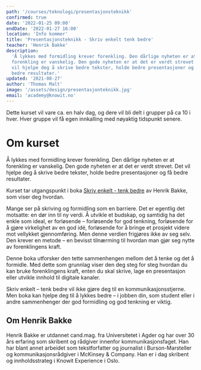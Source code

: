 ```yaml
---
path: '/courses/teknologi/presentasjonsteknikk'
confirmed: true
date: '2022-01-25 09:00'
endDate: '2022-01-27 16:00'
location: 'Info kommer'
title: 'Presentasjonsteknikk - Skriv enkelt tenk bedre'
teacher: 'Henrik Bakke'
description:
  'Å lykkes med formidling krever forenkling. Den dårlige nyheten er at
  forenkling er vanskelig. Den gode nyheten er at det er verdt strevet. Det
  vil hjelpe deg å skrive bedre tekster, holde bedre presentasjoner og få
  bedre resultater.'
updated: '2021-08-27'
author: 'Thomas Malt'
image: '/assets/design/presentasjonteknikk.jpg'
email: 'academy@knowit.no'
---
```


Dette kurset vil vare ca. en halv dag, og dere vil bli delt i grupper på ca 10
i hver. Hver gruppe vil få egen innkalling med nøyaktig tidspunkt senere.

# Om kurset

Å lykkes med formidling krever forenkling. Den dårlige nyheten er at
forenkling er vanskelig. Den gode nyheten er at det er verdt strevet. Det vil
hjelpe deg å skrive bedre tekster, holde bedre presentasjoner og få bedre
resultater.

Kurset tar utgangspunkt i boka
[Skriv enkelt - tenk bedre](https://www.fagbokforlaget.no/Skriv-enkelt-tenk-bedre/I9788245033366)
av Henrik Bakke, som viser deg hvordan.

Mange ser på skriving og formidling som en barriere. Det er egentlig det
motsatte: en dør inn til ny verdi. Å utvikle et budskap, og samtidig ha det
enkle som ideal, er forløsende – forløsende for god tenkning, forløsende for å
gjøre virkelighet av en god idé, forløsende for å bringe et prosjekt videre
mot vellykket gjennomføring. Men denne verdien frigjøres ikke av seg selv. Den
krever en metode – en bevisst tilnærming til hvordan man gjør seg nytte av
forenklingens kraft.

Denne boka utforsker den tette sammenhengen mellom det å tenke og det å
formidle. Med dette som grunnlag viser den deg steg for steg hvordan du kan
bruke forenklingens kraft, enten du skal skrive, lage en presentasjon eller
utvikle innhold til digitale kanaler.

Skriv enkelt – tenk bedre vil ikke gjøre deg til en kommunikasjonsstjerne. Men
boka kan hjelpe deg til å lykkes bedre – i jobben din, som student eller i
andre sammenhenger der god formidling og god tenkning er viktig.

## Om Henrik Bakke

Henrik Bakke er utdannet cand.mag. fra Universitetet i Agder og har over 30
års erfaring som skribent og rådgiver innenfor kommunikasjonsfaget. Han har
blant annet arbeidet som tekstforfatter og journalist i Burson-Marsteller og
kommunikasjonsrådgiver i McKinsey & Company. Han er i dag skribent og
innholdsstrateg i Knowit Experience i Oslo.
